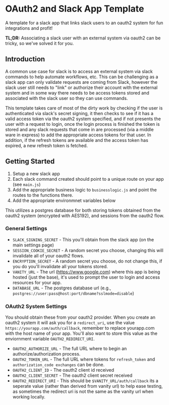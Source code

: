 # OAuth2 and Slack App Template 

A template for a slack app that links slack users to an oauth2 system for fun integrations and profit!

**TL;DR:** Associating a slack user with an external system via oauth2 can be tricky, so we've solved it for you.

## Introduction 

A common use case for slack is to access an external system via slack commands to help automate workflows, etc. 
This can be challenging as a slack app can only validate requests are coming from Slack, however the slack user
still needs to "link" or authorize their account with the external system and in some way there needs to be access
tokens stored and associated with the slack user so they can use commands.

This template takes care of most of the dirty work by checking if the user is authenticated via slack's secret signing,
it then checks to see if it has a valid access token via the oauth2 system specified, and if not presents the user with
a request to login, once the login process is finished the token is stored and any slack requests that come in are 
processed (via a middle ware in express) to add the appropriate access tokens for that user.  In addition, if the refresh
tokens are available and the access token has expired, a new refresh token is fetched. 


## Getting Started

1. Setup a new slack app
2. Each slack command created should point to a unique route on your app (see `main.js`)
3. Add the appropriate business logic to `businesslogic.js` and point the routes to the functions there.
4. Add the appropriate environmnet variables below

This utilizes a postgres database for both storing tokens obtained from the oauth2 system (encrypted with AES192), and
sessions from the oauth2 flow. 

### General Settings

* `SLACK_SIGNING_SECRET` - This you'll obtain from the slack app (on the main settings page)
* `SESSION_COOKIE_SECRET` - A random secret you choose, changing this will invalidate all of your oauth2 flows.
* `ENCRYPTION_SECRET` - A random secret you choose, do not change this, if you do you'll invalidate all your tokens stored.
* `VANITY_URL` - The url (https://www.google.com) where this app is being hosted (just the base), it's used to prompt the user to login and access resources for your app.
* `DATABASE_URL` - The postgres database url (e.g., `postgres://user:pass@host:port/dbname?sslmode=disable`)

### OAuth2 System Settings

You should obtain these from your oauth2 provider.  When you create an oauth2 system it will ask you for a `redirect_uri`, use the value `https://yourapp.com/auth/callback`, remember to replace yourapp.com with the host name of your app. You'll also want to store this value as the enviornment variable `OAUTH2_REDIRECT_URI`.

* `OAUTH2_AUTHORIZE_URL` - The full URL where to begin an authorize/authorization process. 
* `OAUTH2_TOKEN_URL` - The full URL where tokens for `refresh_token` and `authorization_code exchanges` can be done.
* `OAUTH2_CLIENT_ID` - The oauth2 client id received
* `OAUTH2_CLIENT_SECRET` - The oauth2 client secret received
* `OAUTH2_REDIRECT_URI` - This should be `$VANITY_URL/auth/callback` its a seperate value (rather than derived from vanity url) to help ease testing, as sometimes the redirect uri is not the same as the vanity url when working locally.

